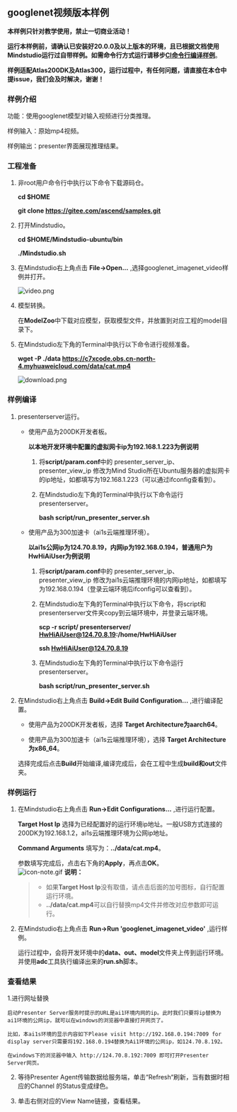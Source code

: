 ## googlenet视频版本样例

**本样例只针对教学使用，禁止一切商业活动！**

**运行本样例前，请确认已安装好20.0.0及以上版本的环境，且已根据文档使用Mindstudio运行过自带样例。如需命令行方式运行请移步[CI命令行编译样例]()**。

**样例适配Atlas200DK及Atlas300，运行过程中，有任何问题，请直接在本仓中提issue，我们会及时解决，谢谢！**

### 样例介绍

功能：使用googlenet模型对输入视频进行分类推理。

样例输入：原始mp4视频。

样例输出：presenter界面展现推理结果。

### 工程准备

1. 非root用户命令行中执行以下命令下载源码仓。

   **cd $HOME**

   **git clone https://gitee.com/ascend/samples.git**

2. 打开Mindstudio。
   
   **cd $HOME/Mindstudio-ubuntu/bin**

   **./Mindstudio.sh**

3. 在Mindstudio右上角点击 **File->Open...** ,选择googlenet_imagenet_video样例并打开。
   
   ![](https://images.gitee.com/uploads/images/2020/1118/164949_9f0d1f7b_5400693.png "video.png")

4. 模型转换。

   在**ModelZoo**中下载对应模型，获取模型文件，并放置到对应工程的model目录下。

5. 在Mindstudio左下角的Terminal中执行以下命令进行视频准备。

    **wget -P ./data https://c7xcode.obs.cn-north-4.myhuaweicloud.com/data/cat.mp4**

    ![](https://images.gitee.com/uploads/images/2020/1118/170934_6eb306e2_5400693.png "download.png")


### 样例编译

1. presenterserver运行。

    - 使用产品为200DK开发者板。

      **以本地开发环境中配置的虚拟网卡ip为192.168.1.223为例说明**

      1. 将**script/param.conf**中的 presenter_server_ip、presenter_view_ip 修改为Mind Studio所在Ubuntu服务器的虚拟网卡的ip地址，如都填写为192.168.1.223（可以通过ifconfig查看到）。
      
      2. 在Mindstudio左下角的Terminal中执行以下命令运行presenterserver。
       
          **bash script/run_presenter_server.sh**

    - 使用产品为300加速卡（ai1s云端推理环境）。

      **以ai1s公网ip为124.70.8.19，内网ip为192.168.0.194，普通用户为HwHiAiUser为例说明**

      1. 将**script/param.conf**中的 presenter_server_ip、presenter_view_ip 修改为ai1s云端推理环境的内网ip地址，如都填写为192.168.0.194（登录云端环境后ifconfig可以查看到）。

      2. 在Mindstudio左下角的Terminal中执行以下命令，将script和presenterserver文件夹copy到云端环境中，并登录云端环境。

          **scp -r script/ presenterserver/ HwHiAiUser@124.70.8.19:/home/HwHiAiUser**

          **ssh HwHiAiUser@124.70.8.19**
      
      3. 在Mindstudio左下角的Terminal中执行以下命令运行presenterserver。
       
          **bash script/run_presenter_server.sh**

 
2. 在Mindstudio右上角点击 **Build->Edit Build Configuration...** ,进行编译配置。    
   
    - 使用产品为200DK开发者板，选择 **Target Architecture为aarch64**。
   
    - 使用产品为300加速卡（ai1s云端推理环境），选择 **Target Architecture为x86_64**。
   
    选择完成后点击**Build**开始编译,编译完成后，会在工程中生成**build和out**文件夹。

### 样例运行

1. 在Mindstudio右上角点击 **Run->Edit Configurations...** ,进行运行配置。   

   **Target Host Ip** 选择为已经配置好的运行环境ip地址。一般USB方式连接的200DK为192.168.1.2，ai1s云端推理环境为公网ip地址。   

   **Command Arguments** 填写为：**../data/cat.mp4**。

   参数填写完成后，点击右下角的**Apply**，再点击**OK**。
​    
    ![](https://images.gitee.com/uploads/images/2020/1106/160652_6146f6a4_5395865.gif "icon-note.gif") **说明：**  
    > - 如果**Target Host Ip**没有取值，请点击后面的加号图标，自行配置运行环境。  
    > - **../data/cat.mp4**可以自行替换mp4文件并修改对应参数即可运行。

2. 在Mindstudio右上角点击 **Run->Run 'googlenet_imagenet_video'** ,运行样例。

    运行过程中，会将开发环境中的**data、out、model**文件夹上传到运行环境。并使用**adc**工具执行编译出来的**run.sh**脚本。
    

### 查看结果

1.进行网址替换

    启动Presenter Server服务时提示的URL是ai1环境内网的ip。此时我们只要将ip替换为ai1环境的公网ip，就可以在windows的浏览器中直接打开网页了。

    比如，本ai1s环境的显示内容如下Please visit http://192.168.0.194:7009 for display server只需要将192.168.0.194替换为Ai1环境的公网ip，如124.70.8.192。

    在windows下的浏览器中输入 http://124.70.8.192:7009 即可打开Presenter Server网页。

2. 等待Presenter Agent传输数据给服务端，单击“Refresh“刷新，当有数据时相应的Channel 的Status变成绿色。

3. 单击右侧对应的View Name链接，查看结果。

